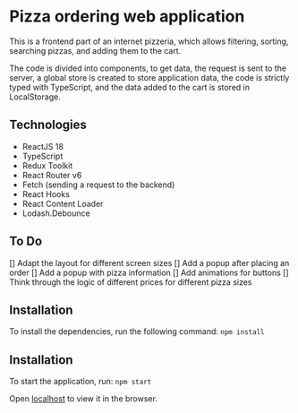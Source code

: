 # Pizza ordering web application

This is a frontend part of an internet pizzeria, which allows filtering, sorting, searching pizzas, and adding them to the cart.

The code is divided into components, to get data, the request is sent to the server, a global store is created to store application data, the code is strictly typed with TypeScript, and the data added to the cart is stored in LocalStorage.

## Technologies

* ReactJS 18
* TypeScript
* Redux Toolkit
* React Router v6
* Fetch (sending a request to the backend)
* React Hooks
* React Content Loader
* Lodash.Debounce

## To Do

[] Adapt the layout for different screen sizes
[] Add a popup after placing an order
[] Add a popup with pizza information
[] Add animations for buttons
[] Think through the logic of different prices for different pizza sizes

## Installation

To install the dependencies, run the following command:
`npm install`

## Installation

To start the application, run:
`npm start` 

Open [localhost](http://localhost:3000) to view it in the browser.